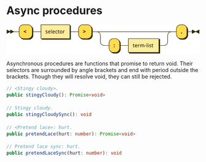 # Async procedures

![](diagrams/async-procedure.svg)

Asynchronous procedures are functions that promise to return void. Their selectors are surrounded by angle brackets and end with period outside the brackets. Though they will resolve void, they can still be rejected.

```typescript
// <Stingy cloudy>.
public stingyCloudy(): Promise<void>

// Stingy cloudy.
public stingyCloudySync(): void

// <Pretend lace>: hurt.
public pretendLace(hurt: number): Promise<void>

// Pretend lace sync: hurt.
public pretendLaceSync(hurt: number): void
```